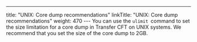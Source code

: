 ---
title: "UNIX: Core dump recommendations"
linkTitle: "UNIX: Core dump recommendations"
weight: 470
--- You can use the `ulimit `command to set the size limitation for a core dump in Transfer CFT on UNIX systems. We recommend that you set the size of the core dump to 2GB.
